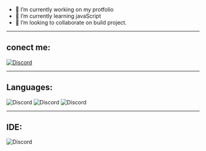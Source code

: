 - 🔭 I’m currently working on my protfolio
- 🌱 I’m currently learning javaScript
- 👯 I’m looking to collaborate on build project. <br>
<hr>

## conect me:

[![Discord](https://cdn.iconscout.com/icon/free/png-64/linkedin-50-226552.png)](https://www.linkedin.com/in/liel-itzchak-b663b0211/)

<hr>

##  Languages:


![Discord](https://cdn.iconscout.com/icon/free/png-64/html-3521493-2944937.png)
![Discord](https://cdn.iconscout.com/icon/free/png-64/css-2749248-2284638.png)
![Discord](https://cdn.iconscout.com/icon/free/png-64/javascript-2038874-1720087.png)

<hr>


## IDE:
![Discord](https://img.shields.io/badge/Visual_Studio_Code-0078D4?style=for-the-badge&logo=visual%20studio%20code&logoColor=white)



